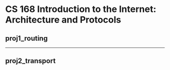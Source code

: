 # CS 168 Introduction to the Internet: Architecture and Protocols
## proj1_routing

---
## proj2_transport
